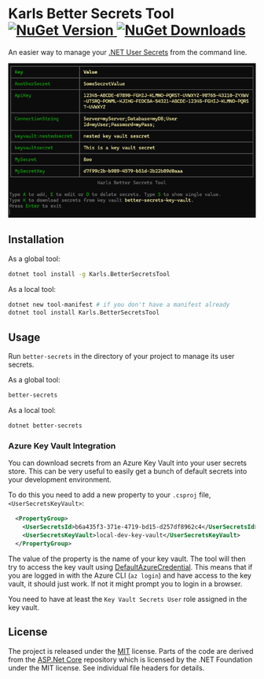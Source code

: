 # Karls Better Secrets Tool [![NuGet Version](https://img.shields.io/nuget/v/Karls.BetterSecretsTool) ![NuGet Downloads](https://img.shields.io/nuget/dt/Karls.BetterSecretsTool)](https://www.nuget.org/packages/Karls.BetterSecretsTool/)


An easier way to manage your [.NET User Secrets](https://learn.microsoft.com/en-us/aspnet/core/security/app-secrets)
from the command line.

![Better Secrets Tool Screenshot](https://github.com/karl-sjogren/dotnet-better-secrets/raw/develop/assets/start-screen.png)

## Installation

As a global tool:

```bash
dotnet tool install -g Karls.BetterSecretsTool
```

As a local tool:

```bash
dotnet new tool-manifest # if you don't have a manifest already
dotnet tool install Karls.BetterSecretsTool
```

## Usage

Run `better-secrets` in the directory of your project to manage its user secrets.

As a global tool:

```bash
better-secrets
```

As a local tool:

```bash
dotnet better-secrets
```

### Azure Key Vault Integration

You can download secrets from an Azure Key Vault into your user secrets store.
This can be very useful to easily get a bunch of default secrets into your
development environment.

To do this you need to add a new property to your `.csproj` file,
`<UserSecretsKeyVault>`:

```xml
  <PropertyGroup>
    <UserSecretsId>b6a435f3-371e-4719-bd15-d257df8962c4</UserSecretsId>
    <UserSecretsKeyVault>local-dev-key-vault</UserSecretsKeyVault>
  </PropertyGroup>
```

The value of the property is the name of your key vault. The tool will then
try to access the key vault using [DefaultAzureCredential](https://learn.microsoft.com/en-us/dotnet/api/azure.identity.defaultazurecredential).
This means that if you are logged in with the Azure CLI (`az login`) and have
access to the key vault, it should just work. If not it might prompt you to
login in a browser.

You need to have at least the `Key Vault Secrets User` role assigned in the
key vault.

## License

The project is released under the [MIT](LICENSE) license. Parts of the code
are derived from the [ASP.Net Core](https://github.com/dotnet/aspnetcore)
repository which is licensed by the .NET Foundation under the MIT license.
See individual file headers for details.
